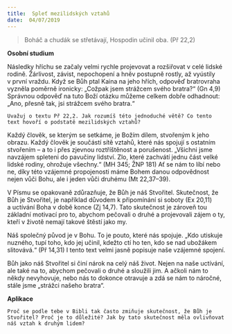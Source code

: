 ```yaml
---
title:  Spleť mezilidských vztahů
date:  04/07/2019
---
```


> <p></p>
> Boháč a chudák se střetávají, Hospodin učinil oba. (Př 22,2)

**Osobní studium**

Následky hříchu se začaly velmi rychle projevovat a rozšiřovat v celé lidské rodině. Žárlivost, závist, nepochopení a hněv postupně rostly, až vyústily v první vraždu. Když se Bůh ptal Kaina na jeho hřích, odpověď bratrovraha vyzněla poměrně ironicky: „Cožpak jsem strážcem svého bratra?“ (Gn 4,9) Správnou odpověď na tuto Boží otázku můžeme celkem dobře odhadnout: „Ano, přesně tak, jsi strážcem svého bratra.“

`Uvažuj o textu Př 22,2. Jak rozumíš této jednoduché větě? Co tento text hovoří o podstatě mezilidských vztahů?`

Každý člověk, se kterým se setkáme, je Božím dílem, stvořeným k jeho obrazu. Kaž­dý člověk je součástí sítě vztahů, které nás spojují s ostatním stvořením – a to i přes zjevnou roztříštěnost a porušenost. „Všichni jsme navzájem spleteni do pavučiny lidství. Zlo, které zachvátí jednu část velké lidské rodiny, ohrožuje všechny.“ (MH 345; ŽNP 181) Ať se nám to líbí nebo ne, díky této vzájemné propojenosti máme Bohem danou odpovědnost nejen vůči Bohu, ale i jeden vůči druhému (Mt 22,37–39).

V Písmu se opakovaně zdůrazňuje, že Bůh je náš Stvořitel. Skutečnost, že Bůh je Stvořitel, je například důvodem k připomínání si soboty (Ex 20,11) a uctívání Boha v době konce (Zj 14,7). Tato skutečnost je zároveň tou základní motivací pro to, abychom pečovali o druhé a projevovali zájem o ty, kteří v životě nemají takové štěstí jako my.

Náš společný původ je v Bohu. To je pouto, které nás spojuje. „Kdo utiskuje nuzného, tupí toho, kdo jej učinil, kdežto ctí ho ten, kdo se nad ubožákem slitovává.“ (Př 14,31) I tento text velmi jasně popisuje naše vzájemné spojení.

Bůh jako náš Stvořitel si činí nárok na celý náš život. Nejen na naše uctívání, ale také na to, abychom pečovali o druhé a sloužili jim. A ačkoli nám to někdy nevyhovuje, nebo nás to dokonce otravuje a zdá se nám to náročné, stále jsme „strážci našeho bratra“.

**Aplikace**

`Proč se podle tebe v Bibli tak často zmiňuje skutečnost, že Bůh je Stvořitel? Proč je to důležité? Jak by tato skutečnost měla ovlivňovat náš vztah k druhým lidem?`